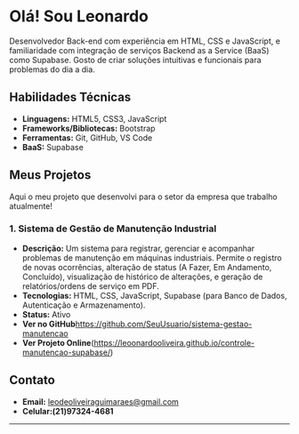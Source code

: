 # Olá! Sou Leonardo

Desenvolvedor Back-end com experiência em HTML, CSS e JavaScript, e familiaridade com integração de serviços Backend as a Service (BaaS) como Supabase. Gosto de criar soluções intuitivas e funcionais para problemas do dia a dia.

## Habilidades Técnicas

* **Linguagens:** HTML5, CSS3, JavaScript
* **Frameworks/Bibliotecas:** Bootstrap
* **Ferramentas:** Git, GitHub, VS Code
* **BaaS:** Supabase

## Meus Projetos

Aqui o meu projeto que desenvolvi para o setor da empresa que trabalho atualmente!

### 1. Sistema de Gestão de Manutenção Industrial
* **Descrição:** Um sistema para registrar, gerenciar e acompanhar problemas de manutenção em máquinas industriais. Permite o registro de novas ocorrências, alteração de status (A Fazer, Em Andamento, Concluído), visualização de histórico de alterações, e geração de relatórios/ordens de serviço em PDF.
* **Tecnologias:** HTML, CSS, JavaScript, Supabase (para Banco de Dados, Autenticação e Armazenamento).
* **Status:** Ativo
* **Ver no GitHub**https://github.com/SeuUsuario/sistema-gestao-manutencao
* **Ver Projeto Online**(https://leoonardooliveira.github.io/controle-manutencao-supabase/) 

## Contato
* **Email:** leodeoliveiraguimaraes@gmail.com
* **Celular:(21)97324-4681**
---
